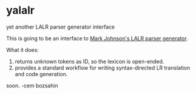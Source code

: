 # yalalr
yet another LALR parser generator interface

This is going to be an interface to <a href="http://web.science.mq.edu.au/~mjohnson/code/lalrparser.lisp">Mark Johnson's LALR parser generator</a>.

What it does:

1. returns unknown tokens as ID, so the lexicon is open-ended.
2. provides a standard workflow for writing syntax-directed LR translation and code generation.

soon.
-cem bozsahin
